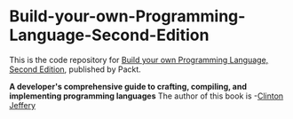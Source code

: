 # Build-your-own-Programming-Language-Second-Edition
This is the code repository for [Build your own Programming Language, Second Edition](https://www.packtpub.com/product/build-your-own-programming-language-second-edition/9781804618028), published by Packt.

**A developer's comprehensive guide to crafting, compiling, and implementing programming languages**
The author of this book is -[Clinton Jeffery](https://www.linkedin.com/in/clinton-jeffery-b109464/)



